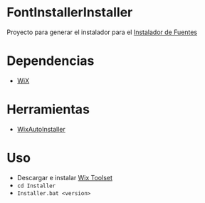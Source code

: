 # FontInstallerInstaller

Proyecto para generar el instalador para el [Instalador de Fuentes][1]

# Dependencias

- [WiX][2]

# Herramientas
- [WixAutoInstaller][3]

# Uso

- Descargar e instalar [Wix Toolset][2]
- `cd Installer`
- `Installer.bat <version>`

[1]: https://github.com/Tecnologer/FontInstaller
[2]: http://wixtoolset.org/
[3]: https://github.com/Tecnologer/WixAutoInstaller